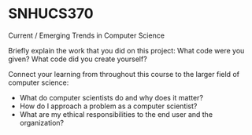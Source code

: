 # SNHUCS370
Current / Emerging Trends in Computer Science

Briefly explain the work that you did on this project: What code were you given? What code did you create yourself?

Connect your learning from throughout this course to the larger field of computer science:
- What do computer scientists do and why does it matter?
- How do I approach a problem as a computer scientist?
- What are my ethical responsibilities to the end user and the organization?
